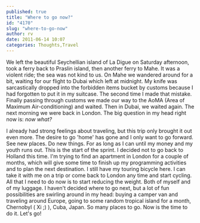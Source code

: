 ```yaml
---
published: true
title: "Where to go now?"
id: "4170"
slug: "where-to-go-now"
author: rv
date: 2011-06-14 10:07
categories: Thoughts,Travel
---
```

We left the beautiful Seychellian island of La Digue on Saturday afternoon, took a ferry back to Praslin island, then another ferry to Mahe. It was a violent ride; the sea was not kind to us. On Mahe we wandered around for a bit, waiting for our flight to Dubai which left at midnight. My knife was sarcastically dropped into the forbidden items bucket by customs because I had forgotten to put it in my suitcase. The second time I made that mistake. Finally passing through customs we made our way to the AoMA (Area of Maximum Air-conditioning) and waited. Then in Dubai, we waited again. The next morning we were back in London. The big question in my head right now is: <em>now what?</em>

I already had strong feelings about traveling, but this trip only brought it out even more. The desire to go 'home' has gone and I only want to go forward. See new places. Do new things. For as long as I can until my money and my youth runs out. This is the start of the sprint. I decided not to go back to Holland this time. I'm trying to find an apartment in London for a couple of months, which will give some time to finish up my programming activities and to plan the next destination. I still have my touring bicycle here. I can take it with me on a trip or come back to London any time and start cycling. All that I need to do now is to start reducing the weight. Both of myself and of my luggage. I haven't decided where to go next, but a lot of fun possibilities are swirling around in my head: buying a camper van and traveling around Europe, going to some random tropical island for a month, Chernobyl ( Xi ;) ), Cuba, Japan. So many places to go. Now is the time to do it. Let's go!
